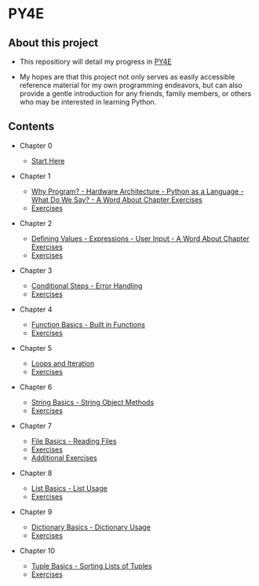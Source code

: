 # PY4E

## About this project

- This repositiory will detail my progress in [PY4E](https://www.py4e.com/)

- My hopes are that this project not only serves as easily accessible reference material for my own programming endeavors, but can also provide a gentle introduction for any friends, family members, or others who may be interested in learning Python.

## Contents

- Chapter 0

  - [Start Here](/Chapter_0/notes.md)

- Chapter 1

  - [Why Program? - Hardware Architecture - Python as a Language - What Do We Say? - A Word About Chapter Exercises](/Chapter_1/notes.md)
  - [Exercises](/Chapter_1/exercises/)

- Chapter 2

  - [Defining Values - Expressions - User Input - A Word About Chapter Exercises](/Chapter_2/notes.md)
  - [Exercises](/Chapter_2/exercises/)

- Chapter 3

  - [Conditional Steps - Error Handling](/Chapter_3/notes.md)
  - [Exercises](/Chapter_3/exercises/)

- Chapter 4

  - [Function Basics - Built in Functions](/Chapter_4/notes.md)
  - [Exercises](/Chapter_4/exercises/)

- Chapter 5

  - [Loops and Iteration](/Chapter_5/notes.md)
  - [Exercises](/Chapter_5/exercises/)

- Chapter 6

  - [String Basics - String Object Methods](/Chapter_6/notes.md)
  - [Exercises](/Chapter_6/exercises/)

- Chapter 7

  - [File Basics - Reading Files](/Chapter_7/notes.md)
  - [Exercises](/Chapter_7/exercises/)
  - [Additional Exercises](/Chapter_7/additional_exercises/)

- Chapter 8

  - [List Basics - List Usage](/Chapter_8/notes.md)
  - [Exercises](/Chapter_8/exercises/)

- Chapter 9

  - [Dictionary Basics - Dictionary Usage](/Chapter_9/notes.md)
  - [Exercises](/Chapter_9/exercises/)

- Chapter 10

  - [Tuple Basics - Sorting Lists of Tuples](/Chapter_10/notes.md)
  - [Exercises](/Chapter_10/exercises/)
